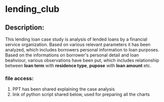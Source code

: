 # lending_club

## Description:
This lending loan case study is analysis of lended loans by a financial service organization. Based on various relevant parameters it has been analyzed, which includes borrowers personal information to loan purposes. Based on the informations on borrower's personal detail and loan beahviour, various observations have been put, which includes relationship between **loan term** with **residence type**, **pupose** with **loan amount** etc.

### file access:
1. PPT has been shared explaining the case analysis
2. link of python script shared below, used for preparing all the charts
